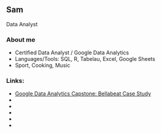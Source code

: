 ## Sam

Data Analyst

### About me

- Certified Data Analyst / Google Data Analytics
- Languages/Tools: SQL, R, Tabelau, Excel, Google Sheets
- Sport, Cooking, Music

### Links:

- [Google Data Analytics Capstone: Bellabeat Case Study](https://github.com/S-a-m-K/bellabeat_case_study)
- []()
- []()
- []()
- []()
- []()
